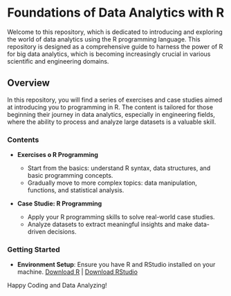 # Foundations of Data Analytics with R

Welcome to this repository, which is dedicated to introducing and exploring the world of data analytics using the R programming language. This repository is designed as a comprehensive guide to harness the power of R for big data analytics, which is becoming increasingly crucial in various scientific and engineering domains.

## Overview

In this repository, you will find a series of exercises and case studies aimed at introducing you to programming in R. The content is tailored for those beginning their journey in data analytics, especially in engineering fields, where the ability to process and analyze large datasets is a valuable skill.

### Contents

- **Exercises o R Programming**
  - Start from the basics: understand R syntax, data structures, and basic programming concepts.
  - Gradually move to more complex topics: data manipulation, functions, and statistical analysis.

- **Case Studie: R Programming**
  - Apply your R programming skills to solve real-world case studies.
  - Analyze datasets to extract meaningful insights and make data-driven decisions.

### Getting Started

- **Environment Setup**: Ensure you have R and RStudio installed on your machine. [Download R](https://cran.r-project.org/) | [Download RStudio](https://rstudio.com/products/rstudio/download/)

Happy Coding and Data Analyzing!
